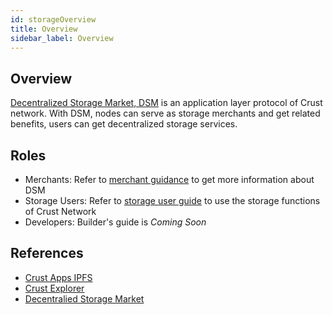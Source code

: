 ```yaml
---
id: storageOverview
title: Overview
sidebar_label: Overview
---
```


## Overview
[Decentralized Storage Market, DSM](DSM.md) is an application layer protocol of Crust network. With DSM, nodes can serve as storage merchants and get related benefits, users can get decentralized storage services.


## Roles

- Merchants: Refer to [merchant guidance](merchantGuidance.md) to get more information about DSM
- Storage Users: Refer to [storage user guide](storageUserGuide.md) to use the storage functions of Crust Network
- Developers: Builder's guide is *Coming Soon*

## References

- [Crust Apps IPFS](https://apps.crust.network/#/storage)
- [Crust Explorer](https://splorer.crust.network)
- [Decentralied Storage Market](DSM.md)
